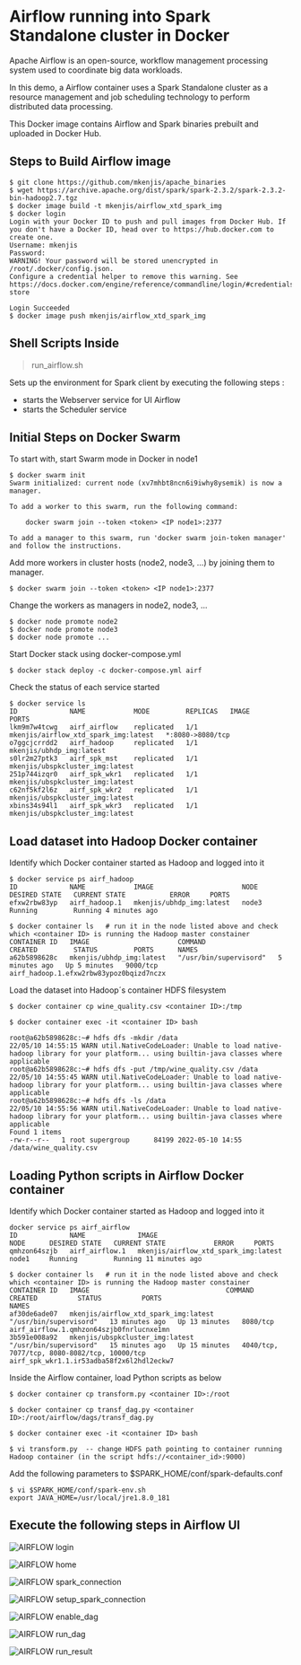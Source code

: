 # Airflow running into Spark Standalone cluster in Docker

Apache Airflow is an open-source, workflow management processing system used to coordinate big data workloads.

In this demo, a Airflow container uses a Spark Standalone cluster as a resource management and job scheduling technology to perform distributed data processing.

This Docker image contains Airflow and Spark binaries prebuilt and uploaded in Docker Hub.

## Steps to Build Airflow image
```shell
$ git clone https://github.com/mkenjis/apache_binaries
$ wget https://archive.apache.org/dist/spark/spark-2.3.2/spark-2.3.2-bin-hadoop2.7.tgz
$ docker image build -t mkenjis/airflow_xtd_spark_img
$ docker login
Login with your Docker ID to push and pull images from Docker Hub. If you don't have a Docker ID, head over to https://hub.docker.com to create one.
Username: mkenjis
Password: 
WARNING! Your password will be stored unencrypted in /root/.docker/config.json.
Configure a credential helper to remove this warning. See
https://docs.docker.com/engine/reference/commandline/login/#credentials-store

Login Succeeded
$ docker image push mkenjis/airflow_xtd_spark_img
```

## Shell Scripts Inside 

> run_airflow.sh

Sets up the environment for Spark client by executing the following steps :
- starts the Webserver service for UI Airflow 
- starts the Scheduler service


## Initial Steps on Docker Swarm

To start with, start Swarm mode in Docker in node1
```shell
$ docker swarm init
Swarm initialized: current node (xv7mhbt8ncn6i9iwhy8ysemik) is now a manager.

To add a worker to this swarm, run the following command:

    docker swarm join --token <token> <IP node1>:2377

To add a manager to this swarm, run 'docker swarm join-token manager' and follow the instructions.
```

Add more workers in cluster hosts (node2, node3, ...) by joining them to manager.
```shell
$ docker swarm join --token <token> <IP node1>:2377
```

Change the workers as managers in node2, node3, ...
```shell
$ docker node promote node2
$ docker node promote node3
$ docker node promote ...
```

Start Docker stack using docker-compose.yml
```shell
$ docker stack deploy -c docker-compose.yml airf
```

Check the status of each service started
```shell
$ docker service ls
ID             NAME            MODE         REPLICAS   IMAGE                                  PORTS
lkm9m7w4tcwg   airf_airflow    replicated   1/1        mkenjis/airflow_xtd_spark_img:latest   *:8080->8080/tcp
o7ggcjcrrdd2   airf_hadoop     replicated   1/1        mkenjis/ubhdp_img:latest               
s0lr2m27ptk3   airf_spk_mst    replicated   1/1        mkenjis/ubspkcluster_img:latest        
251p744izqr0   airf_spk_wkr1   replicated   1/1        mkenjis/ubspkcluster_img:latest        
c62nf5kf2l6z   airf_spk_wkr2   replicated   1/1        mkenjis/ubspkcluster_img:latest        
xbins34s94l1   airf_spk_wkr3   replicated   1/1        mkenjis/ubspkcluster_img:latest
```

## Load dataset into Hadoop Docker container

Identify which Docker container started as Hadoop and logged into it
```shell
$ docker service ps airf_hadoop
ID             NAME            IMAGE                      NODE      DESIRED STATE   CURRENT STATE           ERROR     PORTS
efxw2rbw83yp   airf_hadoop.1   mkenjis/ubhdp_img:latest   node3     Running         Running 4 minutes ago 

$ docker container ls   # run it in the node listed above and check which <container ID> is running the Hadoop master constainer
CONTAINER ID   IMAGE                      COMMAND                  CREATED         STATUS         PORTS      NAMES
a62b5898628c   mkenjis/ubhdp_img:latest   "/usr/bin/supervisord"   5 minutes ago   Up 5 minutes   9000/tcp   airf_hadoop.1.efxw2rbw83ypoz0bqizd7nczx
```

Load the dataset into Hadoop´s container HDFS filesystem

```shell
$ docker container cp wine_quality.csv <container ID>:/tmp

$ docker container exec -it <container ID> bash

root@a62b5898628c:~# hdfs dfs -mkdir /data 
22/05/10 14:55:15 WARN util.NativeCodeLoader: Unable to load native-hadoop library for your platform... using builtin-java classes where applicable
root@a62b5898628c:~# hdfs dfs -put /tmp/wine_quality.csv /data
22/05/10 14:55:45 WARN util.NativeCodeLoader: Unable to load native-hadoop library for your platform... using builtin-java classes where applicable
root@a62b5898628c:~# hdfs dfs -ls /data
22/05/10 14:55:56 WARN util.NativeCodeLoader: Unable to load native-hadoop library for your platform... using builtin-java classes where applicable
Found 1 items
-rw-r--r--   1 root supergroup      84199 2022-05-10 14:55 /data/wine_quality.csv
```

## Loading Python scripts in Airflow Docker container

Identify which Docker container started as Hadoop and logged into it
```shell
docker service ps airf_airflow
ID             NAME             IMAGE                                  NODE      DESIRED STATE   CURRENT STATE            ERROR     PORTS
qmhzon64szjb   airf_airflow.1   mkenjis/airflow_xtd_spark_img:latest   node1     Running         Running 11 minutes ago

$ docker container ls   # run it in the node listed above and check which <container ID> is running the Hadoop master constainer
CONTAINER ID   IMAGE                                  COMMAND                  CREATED          STATUS          PORTS                                          NAMES
af30de6ade07   mkenjis/airflow_xtd_spark_img:latest   "/usr/bin/supervisord"   13 minutes ago   Up 13 minutes   8080/tcp                                       airf_airflow.1.qmhzon64szjb0fnrlucnxe1mn
3b591e008a92   mkenjis/ubspkcluster_img:latest        "/usr/bin/supervisord"   15 minutes ago   Up 15 minutes   4040/tcp, 7077/tcp, 8080-8082/tcp, 10000/tcp   airf_spk_wkr1.1.ir53adba58f2x6l2hdl2eckw7
```

Inside the Airflow container, load Python scripts as below
```shell
$ docker container cp transform.py <container ID>:/root

$ docker container cp transf_dag.py <container ID>:/root/airflow/dags/transf_dag.py

$ docker container exec -it <container ID> bash

$ vi transform.py  -- change HDFS path pointing to container running Hadoop container (in the script hdfs://<container_id>:9000)
```

Add the following parameters to $SPARK_HOME/conf/spark-defaults.conf
```shell
$ vi $SPARK_HOME/conf/spark-env.sh
export JAVA_HOME=/usr/local/jre1.8.0_181
```

## Execute the following steps in Airflow UI

![AIRFLOW login](docs/airflow_login.png)

![AIRFLOW home](docs/airflow_home.png)

![AIRFLOW spark_connection](docs/airflow_spark_connection.png)

![AIRFLOW setup_spark_connection](docs/airflow_setup_spark_connection.png)

![AIRFLOW enable_dag](docs/airflow_enable_dag.png)

![AIRFLOW run_dag](docs/airflow_run_dag.png)

![AIRFLOW run_result](docs/airflow_run_result.png)

